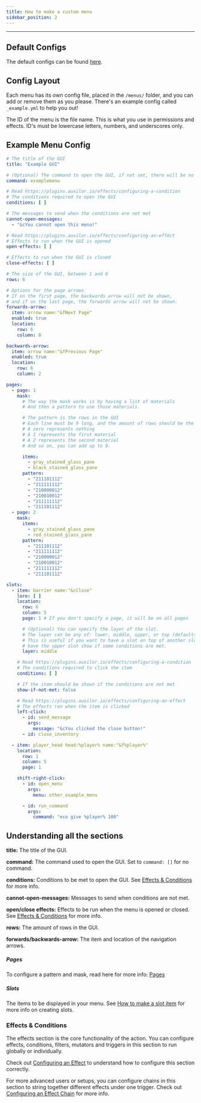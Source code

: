 ```yaml
---
title: How to make a custom menu
sidebar_position: 2
---
```

---

## Default Configs

The default configs can be found [here](https://github.com/Auxilor/EcoMenus/tree/master/eco-core/core-plugin/src/main/resources/menus).

## Config Layout

Each menu has its own config file, placed in the `/menus/` folder, and you can add or remove them as you please. There's an example config called `_example.yml` to help you out!

The ID of the menu is the file name. This is what you use in permissions and effects.
ID's must be lowercase letters, numbers, and underscores only.

## Example Menu Config

```yaml
# The title of the GUI
title: "Example GUI"

# (Optional) The command to open the GUI, if not set, there will be no command.
command: examplemenu

# Read https://plugins.auxilor.io/effects/configuring-a-condition
# The conditions required to open the GUI
conditions: [ ]

# The messages to send when the conditions are not met
cannot-open-messages:
  - "&cYou cannot open this menu!"

# Read https://plugins.auxilor.io/effects/configuring-an-effect
# Effects to run when the GUI is opened
open-effects: [ ]

# Effects to run when the GUI is closed
close-effects: [ ]

# The size of the GUI, between 1 and 6
rows: 6

# Options for the page arrows
# If on the first page, the backwards arrow will not be shown,
# and if on the last page, the forwards arrow will not be shown.
forwards-arrow:
  item: arrow name:"&fNext Page"
  enabled: true
  location:
    row: 6
    column: 8

backwards-arrow:
  item: arrow name:"&fPrevious Page"
  enabled: true
  location:
    row: 6
    column: 2

pages:
  - page: 1
    mask:
      # The way the mask works is by having a list of materials
      # And then a pattern to use those materials.

      # The pattern is the rows in the GUI
      # Each line must be 9 long, and the amount of rows should be the amount of rows in the GUI
      # A zero represents nothing
      # A 1 represents the first material
      # A 2 represents the second material
      # And so on, you can add up to 9.

      items:
        - gray_stained_glass_pane
        - black_stained_glass_pane
      pattern:
        - "211101112"
        - "211111112"
        - "210000012"
        - "210010012"
        - "211111112"
        - "211101112"
  - page: 2
    mask:
      items:
        - gray_stained_glass_pane
        - red_stained_glass_pane
      pattern:
        - "211101112"
        - "211111112"
        - "210000012"
        - "210010012"
        - "211111112"
        - "211101112"

slots:
  - item: barrier name:"&cClose"
    lore: [ ]
    location:
      row: 6
      column: 5
      page: 1 # If you don't specify a page, it will be on all pages

      # (Optional) You can specify the layer of the slot.
      # The layer can be any of: lower, middle, upper, or top (defaults to middle)
      # This is useful if you want to have a slot on top of another slot, and
      # have the upper slot show if some conditions are met.
      layer: middle

    # Read https://plugins.auxilor.io/effects/configuring-a-condition
    # The conditions required to click the item
    conditions: [ ]

    # If the item should be shown if the conditions are not met
    show-if-not-met: false

    # Read https://plugins.auxilor.io/effects/configuring-an-effect
    # The effects ran when the item is clicked
    left-click:
      - id: send_message
        args:
          message: "&cYou clicked the close button!"
      - id: close_inventory

  - item: player_head head:%player% name:"&f%player%"
    location:
      row: 1
      column: 5
      page: 1

    shift-right-click:
      - id: open_menu
        args:
          menu: other_example_menu

      - id: run_command
        args:
          command: "eco give %player% 100"
```

## Understanding all the sections

**title:** The title of the GUI.

**command:** The command used to open the GUI. Set to `command: []` for no command.

**conditions:** Conditions to be met to open the GUI. See [Effects & Conditions](https://plugins.auxilor.io/ecomenus/how-to-make-a-custom-menu#effects-&-conditons) for more info.

**cannot-open-messages:** Messages to send when conditions are not met.

**open/close effects:** Effects to be run when the menu is opened or closed. See [Effects & Conditions](https://plugins.auxilor.io/ecomenus/how-to-make-a-custom-menu#effects-&-conditons) for more info.

**rows:** The amount of rows in the GUI.

**forwards/backwards-arrow:** The item and location of the navigation arrows.
##### Pages

To configure a pattern and mask, read here for more info: [Pages](https://plugins.auxilor.io/all-plugins/pages)
##### Slots

The items to be displayed in your menu. See [How to make a slot item](https://plugins.auxilor.io/ecomenus/how-to-make-a-slot-item) for more info on creating slots.

### Effects & Conditions

The effects section is the core functionality of the action. You can configure effects, conditions, filters, mutators and triggers in this section to run globally or individually.

Check out [Configuring an Effect](https://plugins.auxilor.io/effects/configuring-an-effect) to understand how to configure this section correctly.

For more advanced users or setups, you can configure chains in this section to string together different effects under one trigger. Check out [Configuring an Effect Chain](https://plugins.auxilor.io/effects/configuring-a-chain) for more info.